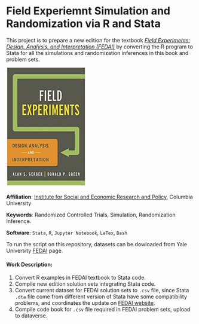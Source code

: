 # Field Experiemnt Simulation and Randomization via R and Stata

This project is to prepare a new edition for the textbook  [*Field Experiments: Design, Analysis, and Interpretation (FEDAI)*](https://isps.yale.edu/FEDAI)  by converting the R program to Stata for all the simulations and randomization inferences in this book and problem sets.

![cover](cover.png)

**Affiliation**: [Institute for Social and Economic Research and Policy](http://iserp.columbia.edu/), Columbia University

**Keywords**: Randomized Controlled Trials, Simulation, Randomization Inference.

**Software**: `Stata`, `R`, `Jupyter Notebook`, `LaTex`, `Bash`

To run the script on this repository, datasets can be dowloaded from Yale University [FEDAI](https://isps.yale.edu/FEDAI) page.

#### Work Description:

1. Convert R examples in FEDAI textbook to Stata code.
2. Compile new edition solution sets integrating Stata code.
3. Convert current dataset for FEDAI solution sets to `.csv` file, since Stata `.dta` file come from different version of Stata have some compatibility problems, and coordinates the update on [FEDAI website](https://isps.yale.edu/FEDAI).
4. Compile code book for `.csv` file required in FEDAI problem sets, upload to dataverse.

### 
